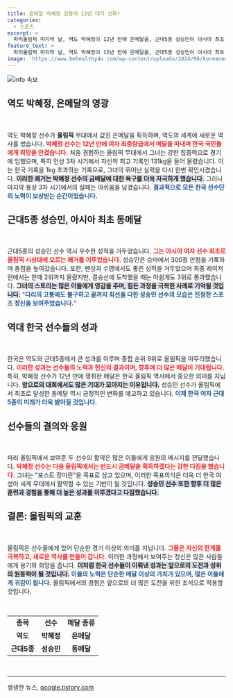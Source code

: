 ```yaml
---
title: 은메달 박혜정 감동의 12년 대기 신화!
categories:
  - 스포츠
excerpt: >
  파리올림픽 마지막 날, 역도 박혜정이 12년 만에 은메달을, 근대5종 성승민이 아시아 최초 동메달을 따내며 한국의 위상을 높였습니다. 감동과 아쉬움 속에 마무리된 올림픽 현장을 전합니다!
feature_text: >
  파리올림픽 마지막 날, 역도 박혜정이 12년 만에 은메달을, 근대5종 성승민이 아시아 최초 동메달을 따내며 한국의 위상을 높였습니다. 감동과 아쉬움 속에 마무리된 올림픽 현장을 전합니다!
image: 'https://www.behealthy4u.com/wp-content/uploads/2024/06/koreanews.jpg'
---
```


<p><img src="https://www.behealthy4u.com/wp-content/uploads/2024/06/koreanews.jpg" alt="info 속보" /></p>

<h2 data-ke-size="size26">역도 박혜정, 은메달의 영광</h2>

<p data-ke-size="size16">&nbsp;</p>

<p>역도 박혜정 선수가 <strong>올림픽</strong> 무대에서 값진 은메달을 획득하며, 역도의 세계에 새로운 역사를 썼습니다. <b><span style="color: #ee2323;">박혜정 선수는 12년 만에 여자 최중량급에서 메달을 따내며 한국 국민들에게 희망을 안겼습니다.</span></b> 처음 경험하는 올림픽 무대에서 그녀는 강한 집중력으로 경기에 임했으며, 특히 인상 3차 시기에서 자신의 최고 기록인 131kg을 들어 올렸습니다. 이는 한국 기록을 1kg 초과하는 기록으로, 그녀의 뛰어난 실력을 다시 한번 확인시켰습니다. <b><span style="background-color: #21538527;">이러한 쾌거는 박혜정 선수의 금메달에 대한 욕구를 더욱 자극하게 했습니다.</span></b> 그러나 마지막 용상 3차 시기에서의 실패는 아쉬움을 남겼습니다. <b><span style="color: #1a5490;">결과적으로 모든 한국 선수단의 노력이 보상받는 순간이었습니다.</span></b></p>

<h2 data-ke-size="size26">근대5종 성승민, 아시아 최초 동메달</h2>

<p data-ke-size="size16">&nbsp;</p>

<p>근대5종의 성승민 선수 역시 우수한 성적을 거두었습니다. <b><span style="color: #ee2323;">그는 아시아 여자 선수 최초로 올림픽 시상대에 오르는 쾌거를 이루었습니다.</span></b> 성승민은 승마에서 300점 만점을 기록하며 총점을 높여갔습니다. 또한, 펜싱과 수영에서도 좋은 성적을 거두었으며 최종 레이저런에서는 한때 2위까지 올랐지만, 결승선에 도착했을 때는 아쉽게도 3위로 통과했습니다. <b><span style="background-color: #21538527;">그녀의 스토리는 많은 이들에게 영감을 주며, 힘든 과정을 극복한 사례로 기억될 것입니다.</span></b> "<b><span style="color: #1a5490;">다리의 고통에도 불구하고 끝까지 최선을 다한 성승민 선수의 모습은 진정한 스포츠 정신을 보여주었습니다.</span></b>"</p>

<h2 data-ke-size="size26">역대 한국 선수들의 성과</h2>

<p data-ke-size="size16">&nbsp;</p>

<p>한국은 역도와 근대5종에서 큰 성과를 이루며 종합 순위 8위로 올림픽을 마무리했습니다. <b><span style="color: #ee2323;">이러한 성과는 선수들의 노력과 헌신의 결과이며, 향후에 더 많은 메달이 기대됩니다.</span></b> 특히, 박혜정 선수가 12년 만에 쟁취한 메달은 한국 올림픽 역사에서 중요한 의미를 지닙니다. <b><span style="background-color: #21538527;">앞으로의 대회에서도 많은 기대가 모아지는 이유입니다.</span></b> 성승민 선수가 올림픽에서 최초로 달성한 동메달 역시 긍정적인 변화를 예고하고 있습니다. <b><span style="color: #1a5490;">이제 한국 여자 근대5종의 미래가 더욱 밝아질 것입니다.</span></b></p>

<h2 data-ke-size="size26">선수들의 결의와 응원</h2>

<p data-ke-size="size16">&nbsp;</p>

<p>파리 올림픽에서 보여준 두 선수의 활약은 많은 이들에게 응원의 메시지를 전달했습니다. <b><span style="color: #ee2323;">박혜정 선수는 다음 올림픽에서는 반드시 금메달을 획득하겠다는 강한 다짐을 했습니다.</span></b> 그녀는 "포스트 장미란"을 목표로 삼고 있으며, 이러한 목표의식은 더욱 더 한국 여성이 세계 무대에서 활약할 수 있는 기반이 될 것입니다. <b><span style="background-color: #21538527;">성승민 선수 또한 향후 더 많은 훈련과 경험을 통해 더 높은 성과를 이루겠다고 다짐했습니다.</span></b> </p>

<h2 data-ke-size="size26">결론: 올림픽의 교훈</h2>

<p data-ke-size="size16">&nbsp;</p>

<p>올림픽은 선수들에게 있어 단순한 경기 이상의 의미를 지닙니다. <b><span style="color: #ee2323;">그들은 자신의 한계를 극복하고, 새로운 역사를 만들어 갑니다.</span></b> 이러한 과정에서 보여주는 정신은 많은 사람들에게 용기와 희망을 줍니다. <b><span style="background-color: #21538527;">이처럼 한국 선수들이 이뤄낸 성과는 앞으로의 도전과 성취의 원동력이 될 것입니다.</span></b> <b><span style="color: #1a5490;">이들의 노력은 단순한 메달 이상의 가치가 있으며, 많은 이들에게 귀감이 됩니다.</span></b> 올림픽에서의 경험은 앞으로의 더 많은 도전을 위한 초석으로 작용할 것입니다. </p>

<p data-ke-size="size16">&nbsp;</p>

<table style="width: 100%; border-collapse: collapse;">
<tr>
<td style="text-align: center; height: 17px;"><b>종목</b></td>
<td style="text-align: center; height: 17px;"><b>선수</b></td>
<td style="text-align: center; height: 17px;"><b>메달 종류</b></td>
</tr>
<tr>
<td style="text-align: center; height: 17px;"><b>역도</b></td>
<td style="text-align: center; height: 17px;"><b>박혜정</b></td>
<td style="text-align: center; height: 17px;"><b>은메달</b></td>
</tr>
<tr>
<td style="text-align: center; height: 17px;"><b>근대5종</b></td>
<td style="text-align: center; height: 17px;"><b>성승민</b></td>
<td style="text-align: center; height: 17px;"><b>동메달</b></td>
</tr>
</table>

<p data-ke-size="size16">&nbsp;</p>

<hr />
생생한 뉴스, <a href="https://qoogle.tistory.com" rel="dofollow">qoogle.tistory.com</a>


